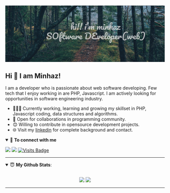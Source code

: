 [![Header](https://raw.githubusercontent.com/minhaz11/minhaz11/master/readme_header.jpg "Header")](https://mi-minhaz.com/)
## Hi 👋 I am Minhaz! 

I am a developer who is passionate about web software developing. Few tech that I enjoy working in are PHP, Javascript. I am actively looking for opportunities in software engineering industry.

- 👨🏽‍💻 Currently working, learning and growing my skillset in PHP, Javascript coding, data structures and algorithms.
- 🤝 Open for collaborations in programming community.
- 😊 Willing to contribute in opensource development projects.
- 🌐 Visit my [linkedin](linkedin.com/in/engr-minhaz) for complete background and contact.

<details open>
<summary>🤝 <b>To connect with me</b></summary>

<p align = "center">
 
[<img src ="https://img.shields.io/badge/portfolio-%23.svg?&style=for-the-badge&logo=&logoColor=white%22">](linkedin.com/in/engr-minhaz)
[<img src="https://img.shields.io/badge/facebook-%231877F2.svg?&style=for-the-badge&logo=facebook&logoColor=white" />](https://www.facebook.com/mi.minhaz.0) 
[![Visits Badge](https://badges.pufler.dev/visits/minhaz11/minhaz11?style=for-the-badge)](https://github.com/minhaz11/minhaz11)

</p>

</details>

---

<details open>
 <summary> 😇 <b>My Github Stats</b>: </summary>

<br>

<p align = "center">
  <img src = "https://github-readme-stats.vercel.app/api?username=minhaz11&show_icons=true&theme=tokyonight&line_height=27">
  <img src = "https://github-readme-stats.vercel.app/api/top-langs/?username=minhaz11&hide=css,java,html&theme=tokyonight">
</p>

</details>




---


